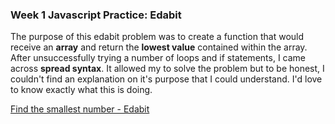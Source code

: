 ### Week 1 Javascript Practice: Edabit

The purpose of this edabit problem was to create a function that would receive
an **array** and return the **lowest value** contained within the array. After
unsuccessfully trying a number of loops and if statements, I came across
**spread syntax**. It allowed my to solve the problem but to be honest, I
couldn't find an explanation on it's purpose that I could understand. I'd
love to know exactly what this is doing.

[Find the smallest number - Edabit](https://edabit.com/challenge/g66EJsbdnSDayyEcK)